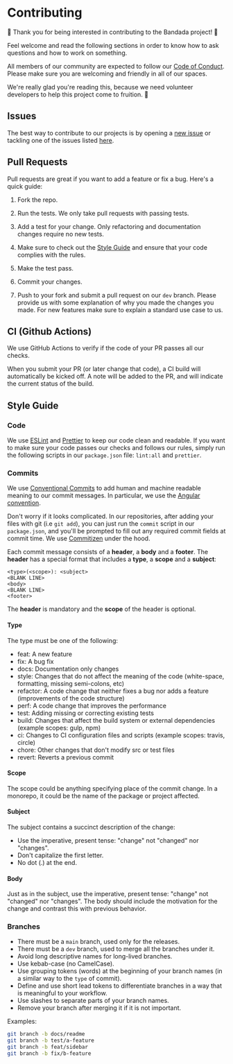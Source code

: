 # Contributing

:tada: Thank you for being interested in contributing to the Bandada project! :tada:

Feel welcome and read the following sections in order to know how to ask questions and how to work on something.

All members of our community are expected to follow our [Code of Conduct](/CODE_OF_CONDUCT.md). Please make sure you are welcoming and friendly in all of our spaces.

We're really glad you're reading this, because we need volunteer developers to help this project come to fruition. 👏

## Issues

The best way to contribute to our projects is by opening a [new issue](https://github.com/privacy-scaling-explorations/bandada/issues/new/choose) or tackling one of the issues listed [here](https://github.com/privacy-scaling-explorations/bandada/contribute).

## Pull Requests

Pull requests are great if you want to add a feature or fix a bug. Here's a quick guide:

1. Fork the repo.

2. Run the tests. We only take pull requests with passing tests.

3. Add a test for your change. Only refactoring and documentation changes require no new tests.

4. Make sure to check out the [Style Guide](/CONTRIBUTING.md#style-guide) and ensure that your code complies with the rules.

5. Make the test pass.

6. Commit your changes.

7. Push to your fork and submit a pull request on our `dev` branch. Please provide us with some explanation of why you made the changes you made. For new features make sure to explain a standard use case to us.

## CI (Github Actions)

We use GitHub Actions to verify if the code of your PR passes all our checks.

When you submit your PR (or later change that code), a CI build will automatically be kicked off. A note will be added to the PR, and will indicate the current status of the build.

## Style Guide

### Code

We use [ESLint](https://eslint.org/) and [Prettier](https://prettier.io/) to keep our code clean and readable. If you want to make sure your code passes our checks and follows our rules, simply run the following scripts in our `package.json` file: `lint:all` and `prettier`.

### Commits

We use [Conventional Commits](https://www.conventionalcommits.org) to add human and machine readable meaning to our commit messages. In particular, we use the [Angular convention](https://github.com/conventional-changelog/conventional-changelog/tree/master/packages/conventional-changelog-angular).

Don't worry if it looks complicated. In our repositories, after adding your files with git (i.e `git add`), you can just run the `commit` script in our `package.json`, and you'll be prompted to fill out any required commit fields at commit time. We use [Commitizen](https://github.com/commitizen/cz-cli) under the hood.

Each commit message consists of a **header**, a **body** and a **footer**. The **header** has a special format that includes a **type**, a **scope** and a **subject**:

    <type>(<scope>): <subject>
    <BLANK LINE>
    <body>
    <BLANK LINE>
    <footer>

The **header** is mandatory and the **scope** of the header is optional.

#### Type

The type must be one of the following:

-   feat: A new feature
-   fix: A bug fix
-   docs: Documentation only changes
-   style: Changes that do not affect the meaning of the code (white-space, formatting, missing semi-colons, etc)
-   refactor: A code change that neither fixes a bug nor adds a feature (improvements of the code structure)
-   perf: A code change that improves the performance
-   test: Adding missing or correcting existing tests
-   build: Changes that affect the build system or external dependencies (example scopes: gulp, npm)
-   ci: Changes to CI configuration files and scripts (example scopes: travis, circle)
-   chore: Other changes that don't modify src or test files
-   revert: Reverts a previous commit

#### Scope

The scope could be anything specifying place of the commit change. In a monorepo, it could be the name of the package or project affected.

#### Subject

The subject contains a succinct description of the change:

-   Use the imperative, present tense: "change" not "changed" nor "changes".
-   Don't capitalize the first letter.
-   No dot (.) at the end.

#### Body

Just as in the subject, use the imperative, present tense: "change" not "changed" nor "changes". The body should include the motivation for the change and contrast this with previous behavior.

### Branches

-   There must be a `main` branch, used only for the releases.
-   There must be a `dev` branch, used to merge all the branches under it.
-   Avoid long descriptive names for long-lived branches.
-   Use kebab-case (no CamelCase).
-   Use grouping tokens (words) at the beginning of your branch names (in a similar way to the `type` of commit).
-   Define and use short lead tokens to differentiate branches in a way that is meaningful to your workflow.
-   Use slashes to separate parts of your branch names.
-   Remove your branch after merging it if it is not important.

Examples:

```bash
git branch -b docs/readme
git branch -b test/a-feature
git branch -b feat/sidebar
git branch -b fix/b-feature
```
